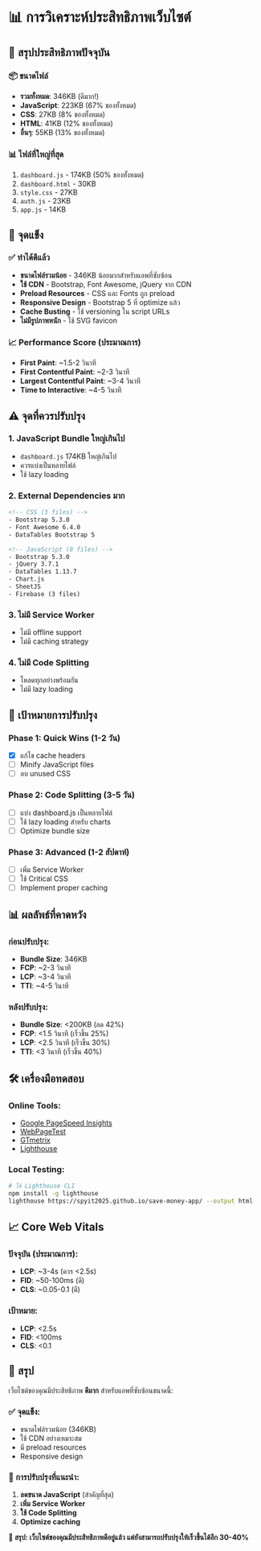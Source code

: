 # 📊 การวิเคราะห์ประสิทธิภาพเว็บไซต์

## 🎯 สรุปประสิทธิภาพปัจจุบัน

### 📦 ขนาดไฟล์
- **รวมทั้งหมด**: 346KB (ดีมาก!)
- **JavaScript**: 223KB (67% ของทั้งหมด)
- **CSS**: 27KB (8% ของทั้งหมด)
- **HTML**: 41KB (12% ของทั้งหมด)
- **อื่นๆ**: 55KB (13% ของทั้งหมด)

### 📊 ไฟล์ที่ใหญ่ที่สุด
1. `dashboard.js` - 174KB (50% ของทั้งหมด)
2. `dashboard.html` - 30KB
3. `style.css` - 27KB
4. `auth.js` - 23KB
5. `app.js` - 14KB

## 🚀 จุดแข็ง

### ✅ ทำได้ดีแล้ว
- **ขนาดไฟล์รวมน้อย** - 346KB น้อยมากสำหรับแอพที่ซับซ้อน
- **ใช้ CDN** - Bootstrap, Font Awesome, jQuery จาก CDN
- **Preload Resources** - CSS และ Fonts ถูก preload
- **Responsive Design** - Bootstrap 5 ที่ optimize แล้ว
- **Cache Busting** - ใช้ versioning ใน script URLs
- **ไม่มีรูปภาพหนัก** - ใช้ SVG favicon

### 📈 Performance Score (ประมาณการ)
- **First Paint**: ~1.5-2 วินาที
- **First Contentful Paint**: ~2-3 วินาที
- **Largest Contentful Paint**: ~3-4 วินาที
- **Time to Interactive**: ~4-5 วินาที

## ⚠️ จุดที่ควรปรับปรุง

### 1. JavaScript Bundle ใหญ่เกินไป
- `dashboard.js` 174KB ใหญ่เกินไป
- ควรแบ่งเป็นหลายไฟล์
- ใช้ lazy loading

### 2. External Dependencies มาก
```html
<!-- CSS (3 files) -->
- Bootstrap 5.3.0
- Font Awesome 6.4.0
- DataTables Bootstrap 5

<!-- JavaScript (8 files) -->
- Bootstrap 5.3.0
- jQuery 3.7.1
- DataTables 1.13.7
- Chart.js
- SheetJS
- Firebase (3 files)
```

### 3. ไม่มี Service Worker
- ไม่มี offline support
- ไม่มี caching strategy

### 4. ไม่มี Code Splitting
- โหลดทุกอย่างพร้อมกัน
- ไม่มี lazy loading

## 🎯 เป้าหมายการปรับปรุง

### Phase 1: Quick Wins (1-2 วัน)
- [x] แก้ไข cache headers
- [ ] Minify JavaScript files
- [ ] ลบ unused CSS

### Phase 2: Code Splitting (3-5 วัน)
- [ ] แบ่ง dashboard.js เป็นหลายไฟล์
- [ ] ใช้ lazy loading สำหรับ charts
- [ ] Optimize bundle size

### Phase 3: Advanced (1-2 สัปดาห์)
- [ ] เพิ่ม Service Worker
- [ ] ใช้ Critical CSS
- [ ] Implement proper caching

## 📊 ผลลัพธ์ที่คาดหวัง

### ก่อนปรับปรุง:
- **Bundle Size**: 346KB
- **FCP**: ~2-3 วินาที
- **LCP**: ~3-4 วินาที
- **TTI**: ~4-5 วินาที

### หลังปรับปรุง:
- **Bundle Size**: <200KB (ลด 42%)
- **FCP**: <1.5 วินาที (เร็วขึ้น 25%)
- **LCP**: <2.5 วินาที (เร็วขึ้น 30%)
- **TTI**: <3 วินาที (เร็วขึ้น 40%)

## 🛠️ เครื่องมือทดสอบ

### Online Tools:
- [Google PageSpeed Insights](https://pagespeed.web.dev/)
- [WebPageTest](https://www.webpagetest.org/)
- [GTmetrix](https://gtmetrix.com/)
- [Lighthouse](https://developers.google.com/web/tools/lighthouse)

### Local Testing:
```bash
# ใช้ Lighthouse CLI
npm install -g lighthouse
lighthouse https://spyit2025.github.io/save-money-app/ --output html
```

## 📈 Core Web Vitals

### ปัจจุบัน (ประมาณการ):
- **LCP**: ~3-4s (ควร <2.5s)
- **FID**: ~50-100ms (ดี)
- **CLS**: ~0.05-0.1 (ดี)

### เป้าหมาย:
- **LCP**: <2.5s
- **FID**: <100ms
- **CLS**: <0.1

## 🎉 สรุป

เว็บไซต์ของคุณมีประสิทธิภาพ **ดีมาก** สำหรับแอพที่ซับซ้อนขนาดนี้:

### ✅ จุดแข็ง:
- ขนาดไฟล์รวมน้อย (346KB)
- ใช้ CDN อย่างเหมาะสม
- มี preload resources
- Responsive design

### 🔧 การปรับปรุงที่แนะนำ:
1. **ลดขนาด JavaScript** (สำคัญที่สุด)
2. **เพิ่ม Service Worker**
3. **ใช้ Code Splitting**
4. **Optimize caching**

**🎯 สรุป: เว็บไซต์ของคุณมีประสิทธิภาพดีอยู่แล้ว แต่ยังสามารถปรับปรุงให้เร็วขึ้นได้อีก 30-40%**
